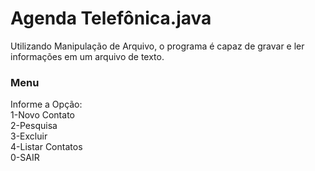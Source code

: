 # Agenda Telefônica.java

Utilizando Manipulação de Arquivo, o programa é capaz de gravar e ler informações em um arquivo de texto.

<h3>Menu</h3>
<div> 
  <div>Informe a Opção:</div>
  <div>1-Novo Contato</div>
  <div>2-Pesquisa</div>
  <div>3-Excluir</div>
  <div>4-Listar Contatos</div>
  <div>0-SAIR</div>
</div>
